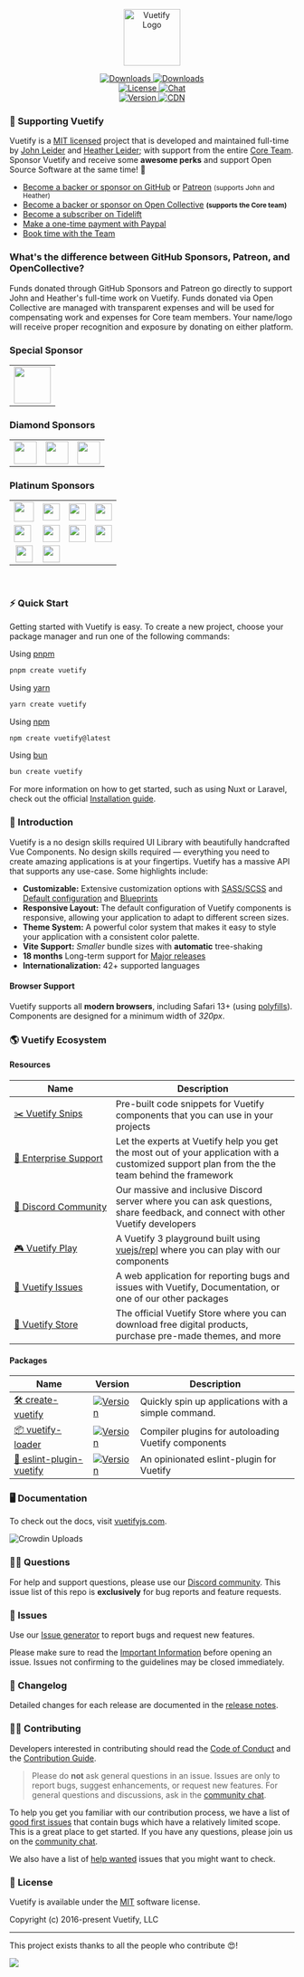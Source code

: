 <p align="center">
  <a href="https://vuetifyjs.com" target="_blank">
    <img alt="Vuetify Logo" width="100" src="https://cdn.vuetifyjs.com/images/logos/logo.svg">
  </a>
</p>

<p align="center">
  <a href="https://www.npmjs.com/package/vuetify">
    <img src="https://img.shields.io/npm/dt/vuetify.svg" alt="Downloads">
  </a>
  <a href="https://www.npmjs.com/package/vuetify">
    <img src="https://img.shields.io/npm/dm/vuetify.svg" alt="Downloads">
  </a>
  <br>
  <a href="https://github.com/vuetifyjs/vuetify/blob/master/LICENSE.md">
    <img src="https://img.shields.io/npm/l/vuetify.svg" alt="License">
  </a>
  <a href="https://community.vuetifyjs.com">
    <img src="https://discordapp.com/api/guilds/340160225338195969/widget.png" alt="Chat">
  </a>
  <br>
  <a href="https://www.npmjs.com/package/vuetify">
    <img src="https://img.shields.io/npm/v/vuetify.svg" alt="Version">
  </a>
  <a href="https://cdnjs.com/libraries/vuetify">
    <img src="https://img.shields.io/cdnjs/v/vuetify.svg" alt="CDN">
  </a>
</p>

### 💖 Supporting Vuetify

Vuetify is a [MIT licensed](http://opensource.org/licenses/MIT) project that is developed and maintained full-time by [John Leider](https://github.com/johnleider) and [Heather Leider](https://github.com/heatherleider); with support from the entire [Core Team](https://vuetifyjs.com/about/meet-the-team/). Sponsor Vuetify and receive some **awesome perks** and support Open Source Software at the same time! 🎉

<ul>
  <li>
    <a href="https://github.com/users/johnleider/sponsorship">Become a backer or sponsor on GitHub</a>
    or <a href="https://www.patreon.com/vuetify">Patreon</a> <small>(supports John and Heather)</small>
  </li>
  <li>
    <a href="https://opencollective.com/vuetify">Become a backer or sponsor on Open Collective</a>
    <strong><small>(supports the Core team)</small></strong>
  </li>
  <li>
    <a href="https://tidelift.com/subscription/request-a-demo?utm_source=npm-vuetify&utm_medium=referral&utm_campaign=enterprise">Become a subscriber on Tidelift</a>
  </li>
  <li>
    <a href="https://paypal.me/vuetify">Make a one-time payment with Paypal</a>
  </li>
  <li>
    <a href="https://support.vuetifyjs.com/">Book time with the Team</a>
  </li>
</ul>

### What's the difference between GitHub Sponsors, Patreon, and OpenCollective?

Funds donated through GitHub Sponsors and Patreon go directly to support John and Heather's full-time work on Vuetify. Funds donated via Open Collective are managed with transparent expenses and will be used for compensating work and expenses for Core team members. Your name/logo will receive proper recognition and exposure by donating on either platform.

<h3><b>Special Sponsor</b></h3>

<table>
  <tbody>
    <tr>
      <td>
        <a href="https://www.deepcloud.swiss/" target="_blank">
          <img height="65px" src="https://cdn.cosmicjs.com/20504e40-6cbc-11ef-b5ae-a594bb4a8e67-deepcloud-light.svg">
        </a>
      </td>
    </tr>
  </tbody>
</table>

<h3><b>Diamond Sponsors</b></h3>

<table>
  <tbody>
    <tr>
      <td>
        <a href="https://route4me.com/">
          <img height="40px" src="https://cdn.cosmicjs.com/3b7a95b0-5360-11ef-b1ea-f56c65dfade9-route-4-me-light.png">
        </a>
      </td>
      <td>
        <a href="https://www.abacus.ch/">
          <img height="40px" src="https://cdn.cosmicjs.com/0b978be0-6cbb-11ef-b5ae-a594bb4a8e67-abacus-light.svg">
        </a>
      </td>
      <td>
        <a href="https://www.hoop.swiss/">
          <img height="40px" src="https://cdn.cosmicjs.com/94012850-6cbc-11ef-b5ae-a594bb4a8e67-hoop-light.svg">
        </a>
      </td>
    </tr>
  </tbody>
</table>

<h3><b>Platinum Sponsors</b></h3>

<table>
  <tbody>
    <tr>
      <td>
        <a href="http://crossword-solver.io/">
          <img height="35px" src="https://cdn.cosmicjs.com/098aa4e0-9749-11eb-bf6a-1ffd0f06b0f7-crossword-solver-logo-light.svg">
        </a>
      </td>
      <td style="text-align: center;">
        <a href="https://www.muenchen.de/">
          <img height="30px" src="https://imgix.cosmicjs.com/af2ce530-eaa2-11ed-ba82-019c4666da06-itm-logo.png">
        </a>
      </td>
      <td>
        <a href="https://careers.lmax.com/?utm_source=vuetify&utm_medium=github-link&utm_campaign=lmax-careers">
          <img height="30px" src="https://cdn.vuetifyjs.com/images/backers/lmax-exchange.png">
        </a>
      </td>
      <td>
        <a href="http://vuemastery.com/?ref=vuetify-github">
          <img height="30px" src="https://cdn.vuetifyjs.com/images/backers/vuemastery.svg">
        </a>
      </td>
    </tr>
    <tr></tr>
    <tr>
      <td>
        <a href="https://views4you.com/buy-instagram-followers/">
          <img height="30px" src="https://cdn.cosmicjs.com/861b0ce0-50e4-11ef-b1ea-f56c65dfade9-views-4-you-light.png">
        </a>
      </td>
      <td>
        <a href="https://uk.nongamstopcasinos.net/">
          <img height="30px" src="https://cdn.cosmicjs.com/dddf2570-6925-11ef-a492-5bdc7520fe60-logo_dark-bg.png.webp">
        </a>
      </td>
      <td style="text-align: center;">
        <a href="https://poprey.com/buy-instagram-followers">
          <img height="30px" src="https://cdn.cosmicjs.com/69ea08d0-7b20-11ef-915f-61acd7484848-256-1.png">
        </a>
      </td>
      <td>
        <a href="https://www.mediamister.com/">
          <img height="30px" src="https://cdn.cosmicjs.com/750cbe80-8d34-11ef-b5a0-93db72e2be98-logo-1.svg">
        </a>
      </td>
    </tr>
    <tr></tr>
    <tr>
      <td style="text-align: center;">
        <a href="https://www.slotozilla.com/">
          <img height="30px" src="https://cdn.cosmicjs.com/21525470-ab03-11ef-bee4-3bb1d3c55332-256-2.png">
        </a>
      </td>
      <td>
        <a href="https://word.tips/">
          <img height="30px" src="https://cdn.cosmicjs.com/5b16bd20-afab-11ef-bee4-3bb1d3c55332-wordtips-light.svg">
        </a>
      </td>
      <td></td>
      <td></td>
    </tr>
  </tbody>
</table>

<br>

### ⚡ Quick Start

Getting started with Vuetify is easy. To create a new project, choose your package manager and run one of the following commands:

Using [pnpm](https://pnpm.io/)

```bash
pnpm create vuetify
```

Using [yarn](https://yarnpkg.com/)

```bash
yarn create vuetify
```

Using [npm](https://npmjs.com/)

```bash
npm create vuetify@latest
```

Using [bun](https://bun.sh/)

```bash
bun create vuetify
```

For more information on how to get started, such as using Nuxt or Laravel, check out the official [Installation guide](/getting-started/installation/).

### 🚀 Introduction

Vuetify is a no design skills required UI Library with beautifully handcrafted Vue Components. No design skills required — everything you need to create amazing applications is at your fingertips. Vuetify has a massive API that supports any use-case. Some highlights include:

- **Customizable:** Extensive customization options with [SASS/SCSS](https://vuetifyjs.com/features/sass-variables/) and [Default configuration](https://vuetifyjs.com/features/presets/) and [Blueprints](https://vuetifyjs.com/features/blueprints/)
- **Responsive Layout:** The default configuration of Vuetify components is responsive, allowing your application to adapt to different screen sizes.
- **Theme System:** A powerful color system that makes it easy to style your application with a consistent color palette.
- **Vite Support:** _Smaller_ bundle sizes with **automatic** tree-shaking
- **18 months** Long-term support for [Major releases](https://vuetifyjs.com/introduction/long-term-support/)
- **Internationalization:** 42+ supported languages

#### Browser Support

Vuetify supports all **modern browsers**, including Safari 13+ (using [polyfills](https://vuetifyjs.com/getting-started/browser-support)). Components are designed for a minimum width of _320px_.

### 🌎 Vuetify Ecosystem

#### Resources

<table>
  <thead>
    <tr>
      <th>Name</th>
      <th>Description</th>
    </tr>
  </thead>
  <tbody>
    <tr>
      <td>
        <a href="https://snips.vuetifyjs.com">
          ✂️&nbsp;Vuetify&nbsp;Snips
        </a>
      </td>
      <td>Pre-built code snippets for Vuetify components that you can use in your projects</td>
    </tr>
    <tr>
      <td>
        <a href="https://support.vuetifyjs.com/?ref=github">
          💫&nbsp;Enterprise&nbsp;Support
        </a>
      </td>
      <td>Let the experts at Vuetify help you get the most out of your application with a customized support plan from the the team behind the framework</td>
    </tr>
    <tr>
      <td>
        <a href="https://community.vuetifyjs.com/?ref=github">
          💭&nbsp;Discord&nbsp;Community
        </a>
      </td>
      <td>Our massive and inclusive Discord server where you can ask questions, share feedback, and connect with other Vuetify developers</td>
    </tr>
    <tr>
      <td>
        <a href="https://play.vuetifyjs.com/?ref=github">
          🎮&nbsp;Vuetify&nbsp;Play
        </a>
      </td>
      <td>A Vuetify 3 playground built using <a href="https://github.com/vuejs/repl">vuejs/repl</a> where you can play with our components</td>
    </tr>
    <tr>
      <td>
        <a href="https://issues.vuetifyjs.com/?ref=github">
          🐛&nbsp;Vuetify&nbsp;Issues
        </a>
      </td>
      <td>A web application for reporting bugs and issues with Vuetify, Documentation, or one of our other packages</td>
    </tr>
    <tr>
      <td>
        <a href="https://store.vuetifyjs.com/?ref=github">
          🛒&nbsp;Vuetify&nbsp;Store
        </a>
      </td>
      <td>The official Vuetify Store where you can download free digital products, purchase pre-made themes, and more</td>
    </tr>
  </tbody>
</table>

#### Packages

<table>
  <thead>
    <tr>
      <th>Name</th>
      <th>Version</th>
      <th>Description</th>
    </tr>
  </thead>
  <tbody>
    <tr>
      <td>
        <a href="https://github.com/vuetifyjs/create-vuetify">
          🛠️ create-vuetify
        </a>
      </td>
      <td>
        <a href="https://www.npmjs.com/package/vue-cli-plugin-vuetify">
          <img src="https://img.shields.io/npm/v/create-vuetify.svg" alt="Version">
        </a>
      </td>
      <td>
        Quickly spin up applications with a simple command.
      </td>
    </tr>
    <tr>
      <td>
        <a href="https://github.com/vuetifyjs/vuetify-loader/tree/master">
          📦 vuetify-loader
        </a>
      </td>
      <td>
        <a href="https://www.npmjs.com/package/vuetify-loader">
          <img src="https://img.shields.io/npm/v/vuetify-loader.svg" alt="Version">
        </a>
      </td>
      <td>
        Compiler plugins for autoloading Vuetify components
      </td>
    </tr>
    <tr>
      <td>
        <a href="https://github.com/vuetifyjs/eslint-plugin-vuetify">
          📄 eslint-plugin-vuetify
        </a>
      </td>
      <td>
        <a href="https://www.npmjs.com/package/eslint-plugin-vuetify">
          <img src="https://img.shields.io/npm/v/eslint-plugin-vuetify.svg" alt="Version">
        </a>
      </td>
      <td>
       An opinionated eslint-plugin for Vuetify
      </td>
    </tr>
  </tbody>
</table>

### 🖥️ Documentation

To check out the docs, visit [vuetifyjs.com](https://vuetifyjs.com).

![Crowdin Uploads](https://github.com/vuetifyjs/vuetify/workflows/Crowdin%20Uploads/badge.svg?branch=master)

### 🙋‍♂️ Questions

For help and support questions, please use our [Discord community](https://community.vuetifyjs.com). This issue list of this repo is **exclusively** for bug reports and feature requests.

### 🐛 Issues

Use our [Issue generator](https://issues.vuetifyjs.com) to report bugs and request new features.

Please make sure to read the [Important Information](https://github.com/vuetifyjs/vuetify/blob/master/.github/CONTRIBUTING.md#important-information) before opening an issue. Issues not confirming to the guidelines may be closed immediately.

### 📝 Changelog

Detailed changes for each release are documented in the [release notes](https://vuetifyjs.com/getting-started/release-notes/).

### 💁‍♂️ Contributing

Developers interested in contributing should read the [Code of Conduct](./CODE_OF_CONDUCT.md) and the [Contribution Guide](https://vuetifyjs.com/getting-started/contributing/).

> Please do **not** ask general questions in an issue. Issues are only to report bugs, suggest
  enhancements, or request new features. For general questions and discussions, ask in the [community chat](https://community.vuetifyjs.com/).

To help you get you familiar with our contribution process, we have a list of [good first issues](https://github.com/vuetifyjs/vuetify/labels/good%20first%20issue) that contain bugs which have a relatively limited scope. This is a great place to get started. If you have any questions, please join us on the [community chat](https://community.vuetifyjs.com).

We also have a list of [help wanted](https://github.com/vuetifyjs/vuetify/labels/help%20wanted) issues that you might want to check.

### 📑 License

Vuetify is available under the [MIT](http://opensource.org/licenses/MIT) software license.

Copyright (c) 2016-present Vuetify, LLC

----

This project exists thanks to all the people who contribute 😍!

<a href="https://github.com/vuetifyjs/vuetify/graphs/contributors"><img src="https://opencollective.com/vuetify/contributors.svg?width=890&button=false" /></a>
